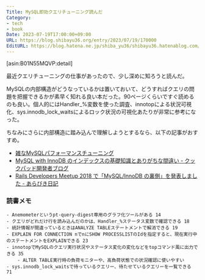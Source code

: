 ```yaml
---
Title: MySQL即効クエリチューニング読んだ
Category:
- tech
- book
Date: 2023-07-19T17:00:00+09:00
URL: https://blog.shibayu36.org/entry/2023/07/19/170000
EditURL: https://blog.hatena.ne.jp/shiba_yu36/shibayu36.hatenablog.com/atom/entry/820878482950759541
---
```


[asin:B01N55MQVP:detail]

最近クエリチューニングの仕事があったので、少し深めに知ろうと読んだ。

MySQLの内部構造がどうなっているかは置いておいて、どうすればクエリの問題を把握できるかが素早く知れる良い本だった。90ページくらいですぐ読めるのも良い。個人的にはHandler_%変数を使った調査、innotopによる状況可視化、sys.innodb_lock_waitsによるロック状況の可視化あたりが非常に参考になった。

ちなみにさらに内部構造に踏み込んで理解しようとするなら、以下の記事がおすすめ。

- [雑なMySQLパフォーマンスチューニング](https://www.slideshare.net/yoku0825/mysql-57449062)
- [MySQL with InnoDB のインデックスの基礎知識とありがちな間違い - クックパッド開発者ブログ](https://techlife.cookpad.com/entry/2017/04/18/092524)
- [Rails Developers Meetup 2018 で「MySQL/InnoDB の裏側」を発表しました - あらびき日記](https://abicky.net/2018/03/25/141353/)

### 読書メモ
```
- Anemometerというpt-query-digest専用のグラフ化ツールがある 14
- クエリがどれだけ行を読み込んだのかは、Handler_%ステータス変数で確認できる 18
- 統計情報が間違っているときはANALYZE TABLEステートメントで解消できる 19
- EXPLAIN FOR CONNECTION nでnにSHOW PROCESSLISTのIdを指定すると、現在実行中のステートメントをEXPLAINできる 23
- innotopでMySQLのクエリ実行状況やステータス変化の変化などをtopコマンド風に出力できる 35
	- ALTER TABLE実行時の負荷モニターや、高負荷状態での状況確認に使いやすい
- sys.innodb_lock_waitsで待っているクエリー、待たせているクエリーを一覧できる 71
```
